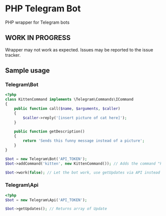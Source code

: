 # PHP Telegram Bot
PHP wrapper for Telegram bots

## WORK IN PROGRESS
Wrapper may not work as expected. Issues may be reported to the issue tracker.

## Sample usage
### Telegram\Bot
``` php
<?php
class KittenCommand implements \Telegram\Commands\ICommand
{
	public function call($name, $arguments, $caller)
	{
		$caller->reply('[insert picture of cat here]');
	}
	
	public function getDescription()
	{
		return 'Sends this funny message instead of a picture';
	}
}

$bot = new Telegram\Bot('API_TOKEN');
$bot->addCommand('kitten', new KittenCommand()); // Adds the command "kitten"

$bot->work(false); // Let the bot work, use getUpdates via API instead of webhook
```
### Telegram\Api
``` php
<?php
$bot = new Telegram\Api('API_TOKEN');

$bot->getUpdates(); // Returns array of Update
```